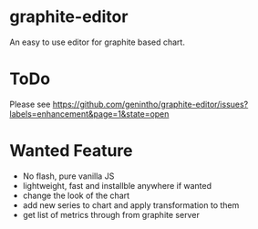 graphite-editor
===============

An easy to use editor for graphite based chart.

# ToDo
Please see 
https://github.com/genintho/graphite-editor/issues?labels=enhancement&page=1&state=open


# Wanted Feature
- No flash, pure vanilla JS
- lightweight, fast and installble anywhere if wanted
- change the look of the chart
- add new series to chart and apply transformation to them
- get list of metrics through from graphite server




